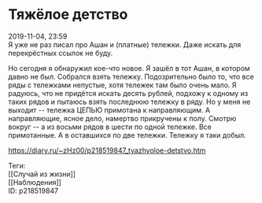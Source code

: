 Тяжёлое детство
================

   
 2019-11-04, 23:59   
  Я уже не раз писал про Ашан и (платные) тележки. Даже искать для перекрёстных ссылок не буду.   
   
 Но сегодня я обнаружил кое-что новое. Я зашёл в тот Ашан, в котором давно не был. Собрался взять тележку. Подозрительно было то, что все ряды с тележками непустые, хотя тележек там было очень мало. Я радуюсь, что не придётся искать десять рублей, подхожу к одному из таких рядов и пытаюсь взять последнюю тележку в ряду. Но у меня не выходит -- тележка ЦЕПЬЮ примотана к направляющим. А направляющие, ясное дело, намертво прикручены к полу. Смотрю вокруг -- а из восьми рядов в шести по одной тележке. Все примотанные. А в оставшихся по две тележки. Тележку я таки добыл.   
    
 <https://diary.ru/~zHz00/p218519847_tyazhyoloe-detstvo.htm>   
   
 Теги:   
 [[Случай из жизни]]   
 [[Наблюдения]]   
 ID: p218519847